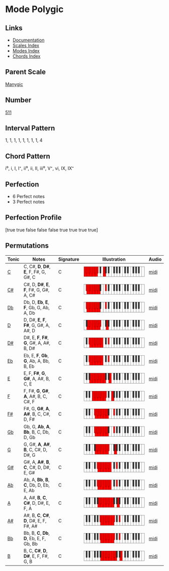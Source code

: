 # Mode Polygic

## Links

- [Documentation](index.md)
- [Scales Index](Scales.md)
- [Modes Index](Modes.md)
- [Chords Index](Chords.md)

## Parent Scale

[Manygic](ScaleManygic.md)

## Number

[511](https://ianring.com/musictheory/scales/511)

## Interval Pattern

1, 1, 1, 1, 1, 1, 1, 1, 4

## Chord Pattern

i⁰, i, I, I⁺, ii⁰, ii, II, iii⁰, V⁺, vi, IX, IX⁺

## Perfection

- 6 Perfect notes
- 3 Perfect notes

## Perfection Profile

[true true false false false true true true true]

## Permutations

| Tonic | Notes | Signature | Illustration | Audio |
|-------|-------|-----------|--------------|-------|
| [C](ModeCNaturalPolygic.md) | C, C#, **D**, **D#**, **E**, F, F#, G, G#, C | C | ![CNaturalPolygic](ModeCNaturalPolygic.png) | [midi](https://github.com/edipermadi/music/blob/main/docs/ModeCNaturalPolygic.mid?raw=true) |
| [C#](ModeCSharpPolygic.md) | C#, D, **D#**, **E**, **F**, F#, G, G#, A, C# | C | ![CSharpPolygic](ModeCSharpPolygic.png) | [midi](https://github.com/edipermadi/music/blob/main/docs/ModeCSharpPolygic.mid?raw=true) |
| [Db](ModeDFlatPolygic.md) | Db, D, **Eb**, **E**, **F**, Gb, G, Ab, A, Db | C | ![DFlatPolygic](ModeDFlatPolygic.png) | [midi](https://github.com/edipermadi/music/blob/main/docs/ModeDFlatPolygic.mid?raw=true) |
| [D](ModeDNaturalPolygic.md) | D, D#, **E**, **F**, **F#**, G, G#, A, A#, D | C | ![DNaturalPolygic](ModeDNaturalPolygic.png) | [midi](https://github.com/edipermadi/music/blob/main/docs/ModeDNaturalPolygic.mid?raw=true) |
| [D#](ModeDSharpPolygic.md) | D#, E, **F**, **F#**, **G**, G#, A, A#, B, D# | C | ![DSharpPolygic](ModeDSharpPolygic.png) | [midi](https://github.com/edipermadi/music/blob/main/docs/ModeDSharpPolygic.mid?raw=true) |
| [Eb](ModeEFlatPolygic.md) | Eb, E, **F**, **Gb**, **G**, Ab, A, Bb, B, Eb | C | ![EFlatPolygic](ModeEFlatPolygic.png) | [midi](https://github.com/edipermadi/music/blob/main/docs/ModeEFlatPolygic.mid?raw=true) |
| [E](ModeENaturalPolygic.md) | E, F, **F#**, **G**, **G#**, A, A#, B, C, E | C | ![ENaturalPolygic](ModeENaturalPolygic.png) | [midi](https://github.com/edipermadi/music/blob/main/docs/ModeENaturalPolygic.mid?raw=true) |
| [F](ModeFNaturalPolygic.md) | F, F#, **G**, **G#**, **A**, A#, B, C, C#, F | C | ![FNaturalPolygic](ModeFNaturalPolygic.png) | [midi](https://github.com/edipermadi/music/blob/main/docs/ModeFNaturalPolygic.mid?raw=true) |
| [F#](ModeFSharpPolygic.md) | F#, G, **G#**, **A**, **A#**, B, C, C#, D, F# | C | ![FSharpPolygic](ModeFSharpPolygic.png) | [midi](https://github.com/edipermadi/music/blob/main/docs/ModeFSharpPolygic.mid?raw=true) |
| [Gb](ModeGFlatPolygic.md) | Gb, G, **Ab**, **A**, **Bb**, B, C, Db, D, Gb | C | ![GFlatPolygic](ModeGFlatPolygic.png) | [midi](https://github.com/edipermadi/music/blob/main/docs/ModeGFlatPolygic.mid?raw=true) |
| [G](ModeGNaturalPolygic.md) | G, G#, **A**, **A#**, **B**, C, C#, D, D#, G | C | ![GNaturalPolygic](ModeGNaturalPolygic.png) | [midi](https://github.com/edipermadi/music/blob/main/docs/ModeGNaturalPolygic.mid?raw=true) |
| [G#](ModeGSharpPolygic.md) | G#, A, **A#**, **B**, **C**, C#, D, D#, E, G# | C | ![GSharpPolygic](ModeGSharpPolygic.png) | [midi](https://github.com/edipermadi/music/blob/main/docs/ModeGSharpPolygic.mid?raw=true) |
| [Ab](ModeAFlatPolygic.md) | Ab, A, **Bb**, **B**, **C**, Db, D, Eb, E, Ab | C | ![AFlatPolygic](ModeAFlatPolygic.png) | [midi](https://github.com/edipermadi/music/blob/main/docs/ModeAFlatPolygic.mid?raw=true) |
| [A](ModeANaturalPolygic.md) | A, A#, **B**, **C**, **C#**, D, D#, E, F, A | C | ![ANaturalPolygic](ModeANaturalPolygic.png) | [midi](https://github.com/edipermadi/music/blob/main/docs/ModeANaturalPolygic.mid?raw=true) |
| [A#](ModeASharpPolygic.md) | A#, B, **C**, **C#**, **D**, D#, E, F, F#, A# | C | ![ASharpPolygic](ModeASharpPolygic.png) | [midi](https://github.com/edipermadi/music/blob/main/docs/ModeASharpPolygic.mid?raw=true) |
| [Bb](ModeBFlatPolygic.md) | Bb, B, **C**, **Db**, **D**, Eb, E, F, Gb, Bb | C | ![BFlatPolygic](ModeBFlatPolygic.png) | [midi](https://github.com/edipermadi/music/blob/main/docs/ModeBFlatPolygic.mid?raw=true) |
| [B](ModeBNaturalPolygic.md) | B, C, **C#**, **D**, **D#**, E, F, F#, G, B | C | ![BNaturalPolygic](ModeBNaturalPolygic.png) | [midi](https://github.com/edipermadi/music/blob/main/docs/ModeBNaturalPolygic.mid?raw=true) |
